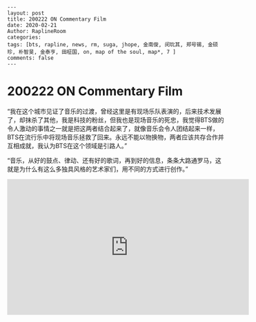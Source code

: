 ```
---
layout: post
title: 200222 ON Commentary Film
date: 2020-02-21
Author: RaplineRoom
categories: 
tags: [bts, rapline, news, rm, suga, jhope, 金南俊, 闵玧其, 郑号锡, 金硕珍, 朴智旻, 金泰亨, 田柾国, on, map of the soul, map*, 7 ]
comments: false
--- 
```

# 200222 ON Commentary Film

“我在这个城市见证了音乐的过渡，曾经这里是有现场乐队表演的，后来技术发展了，却抹杀了其他，我是科技的粉丝，但我也是现场音乐的死忠，我觉得BTS做的令人激动的事情之一就是把这两者结合起来了，就像音乐会令人团结起来一样，BTS在流行乐中将现场音乐拯救了回来。永远不能以物换物，两者应该共存合作并互相成就，我认为BTS在这个领域是引路人。”

“音乐，从好的鼓点、律动、还有好的歌词，再到好的信息，条条大路通罗马，这就是为什么有这么多独具风格的艺术家们，用不同的方式进行创作。”

<iframe width="560" height="315" src="https://www.youtube.com/embed/npfs6afvIhk" frameborder="0" allow="accelerometer; autoplay; encrypted-media; gyroscope; picture-in-picture" allowfullscreen></iframe>